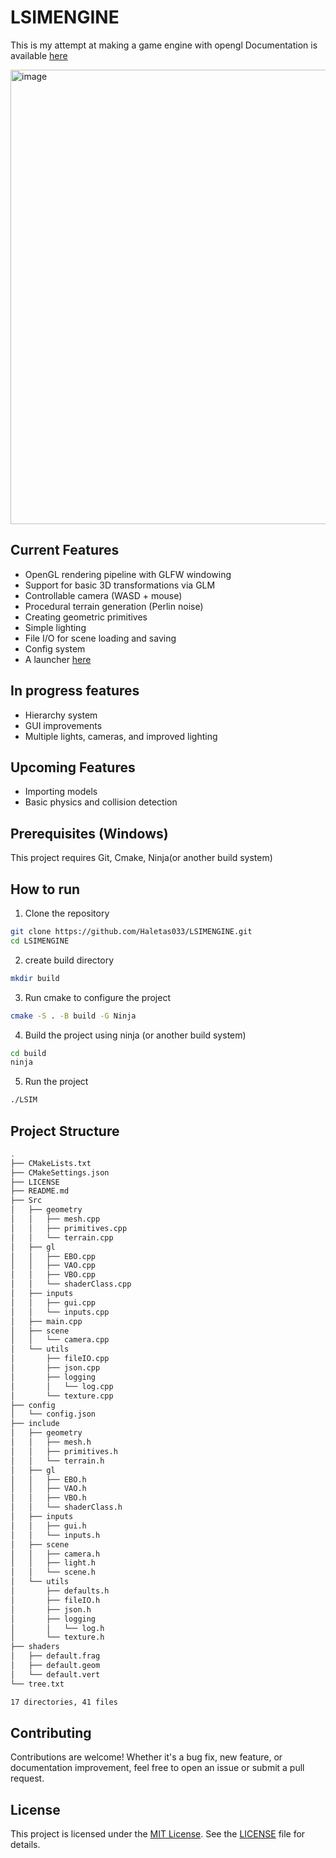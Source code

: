 # LSIMENGINE

This is my attempt at making a game engine with opengl
Documentation is available [here](https://haletas033.github.io/HaletasWeb/LSIMdocs.html)

<img width="1147" height="727" alt="image" src="https://github.com/user-attachments/assets/9a74fad5-4774-465f-92ae-2d08e109c814" />

## Current Features
* OpenGL rendering pipeline with GLFW windowing
* Support for basic 3D transformations via GLM
* Controllable camera (WASD + mouse)
* Procedural terrain generation (Perlin noise)
* Creating geometric primitives
* Simple lighting
* File I/O for scene loading and saving
* Config system
* A launcher [here](https://github.com/Haletas033/LSIMLAUNCHER)

## In progress features
- Hierarchy system
- GUI improvements
- Multiple lights, cameras, and improved lighting

## Upcoming Features
- Importing models
- Basic physics and collision detection

## Prerequisites (Windows)
This project requires Git, Cmake, Ninja(or another build system)
## How to run
1. Clone the repository
```bash
git clone https://github.com/Haletas033/LSIMENGINE.git
cd LSIMENGINE
```
2. create build directory
```bash
mkdir build
```
3. Run cmake to configure the project
```bash
cmake -S . -B build -G Ninja
```
4. Build the project using ninja (or another build system)
```bash
cd build
ninja
```
5. Run the project
```bash
./LSIM
```
## Project Structure
<!-- TREE_START -->
```bash
.
├── CMakeLists.txt
├── CMakeSettings.json
├── LICENSE
├── README.md
├── Src
│   ├── geometry
│   │   ├── mesh.cpp
│   │   ├── primitives.cpp
│   │   └── terrain.cpp
│   ├── gl
│   │   ├── EBO.cpp
│   │   ├── VAO.cpp
│   │   ├── VBO.cpp
│   │   └── shaderClass.cpp
│   ├── inputs
│   │   ├── gui.cpp
│   │   └── inputs.cpp
│   ├── main.cpp
│   ├── scene
│   │   └── camera.cpp
│   └── utils
│       ├── fileIO.cpp
│       ├── json.cpp
│       ├── logging
│       │   └── log.cpp
│       └── texture.cpp
├── config
│   └── config.json
├── include
│   ├── geometry
│   │   ├── mesh.h
│   │   ├── primitives.h
│   │   └── terrain.h
│   ├── gl
│   │   ├── EBO.h
│   │   ├── VAO.h
│   │   ├── VBO.h
│   │   └── shaderClass.h
│   ├── inputs
│   │   ├── gui.h
│   │   └── inputs.h
│   ├── scene
│   │   ├── camera.h
│   │   ├── light.h
│   │   └── scene.h
│   └── utils
│       ├── defaults.h
│       ├── fileIO.h
│       ├── json.h
│       ├── logging
│       │   └── log.h
│       └── texture.h
├── shaders
│   ├── default.frag
│   ├── default.geom
│   └── default.vert
└── tree.txt

17 directories, 41 files
```
<!-- TREE_END -->
## Contributing
Contributions are welcome! Whether it's a bug fix, new feature, or documentation improvement, feel free to open an issue or submit a pull request.

## License

This project is licensed under the [MIT License](https://opensource.org/licenses/MIT).  See the [LICENSE](LICENSE) file for details.
